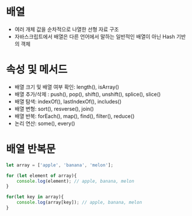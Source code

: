 # 배열  
-   여러 개체 값을 순차적으로 나열한 선형 자료 구조  
- 자바스크립트에서 배열은 다른 언어에서 말하는 일반적인 배열이 아닌 Hash 기반의 객체  

# 속성 및 메서드  

- 배열 크기 및 배열 여부 확인: length(), isArray()  
- 배열 추가/삭제 : push(), pop(), shift(), unshift(), splice(), slice()  
- 배열 탐색: indexOf(), lastIndexOf(), includes()  
- 배열 변형: sort(), resverse(), join()  
- 배열 반복: forEach(), map(), find(), filter(), reduce()  
- 논리 연산: some(), every()  

# 배열 반복문 

```javascript
let array = ['apple', 'banana', 'melon'];

for (let element of array){
    console.log(element); // apple, banana, melon
}

for(let key in array){
    console.log(array[key]); // apple, banana, melon
}
```